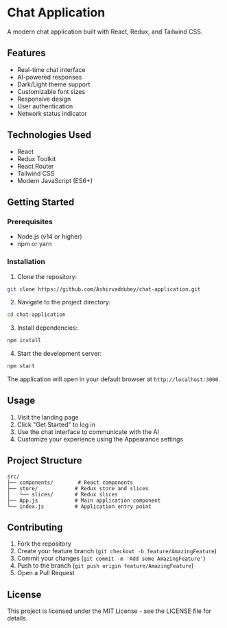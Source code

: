 # Chat Application

A modern chat application built with React, Redux, and Tailwind CSS.

## Features

- Real-time chat interface
- AI-powered responses
- Dark/Light theme support
- Customizable font sizes
- Responsive design
- User authentication
- Network status indicator

## Technologies Used

- React
- Redux Toolkit
- React Router
- Tailwind CSS
- Modern JavaScript (ES6+)

## Getting Started

### Prerequisites

- Node.js (v14 or higher)
- npm or yarn

### Installation

1. Clone the repository:
```bash
git clone https://github.com/Ashirvaddubey/chat-application.git
```

2. Navigate to the project directory:
```bash
cd chat-application
```

3. Install dependencies:
```bash
npm install
```

4. Start the development server:
```bash
npm start
```

The application will open in your default browser at `http://localhost:3000`.

## Usage

1. Visit the landing page
2. Click "Get Started" to log in
3. Use the chat interface to communicate with the AI
4. Customize your experience using the Appearance settings

## Project Structure

```
src/
├── components/        # React components
├── store/            # Redux store and slices
│   └── slices/       # Redux slices
├── App.js            # Main application component
└── index.js          # Application entry point
```

## Contributing

1. Fork the repository
2. Create your feature branch (`git checkout -b feature/AmazingFeature`)
3. Commit your changes (`git commit -m 'Add some AmazingFeature'`)
4. Push to the branch (`git push origin feature/AmazingFeature`)
5. Open a Pull Request

## License

This project is licensed under the MIT License - see the LICENSE file for details.
